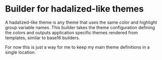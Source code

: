 # Builder for hadalized-like themes

A hadalized-like theme is any theme that uses the same color and
highlight group variable names. This builder takes the
theme configuration defining the colors and outputs application
specific themes rendered from templates, similar to base16 builders.

For now this is just a way for me to keep my main theme definitions in
a single location.
